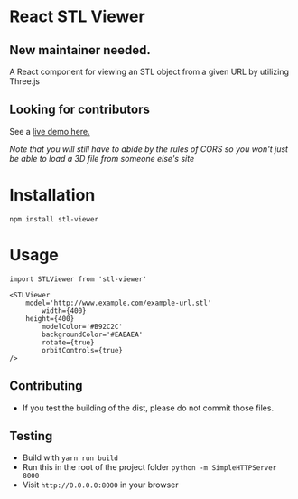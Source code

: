 # React STL Viewer

## New maintainer needed.

A React component for viewing an STL object from a given URL by utilizing Three.js

## Looking for contributors

See a <a href="http://chiedolabs.github.io/react-stl-viewer/" target="_blank">live demo here.</a>

*Note that you will still have to abide by the rules of CORS so you won't just be able to load a 3D file from someone else's site*

# Installation

	npm install stl-viewer

# Usage
	import STLViewer from 'stl-viewer'
	
	<STLViewer
   		model='http://www.example.com/example-url.stl'
    		width={400}
   		height={400}
    		modelColor='#B92C2C'
    		backgroundColor='#EAEAEA'
    		rotate={true}
    		orbitControls={true}
  	/>

## Contributing

- If you test the building of the dist, please do not commit those files.

## Testing

- Build with `yarn run build`
- Run this in the root of the project folder `python -m SimpleHTTPServer 8000`
- Visit `http://0.0.0.0:8000` in your browser

